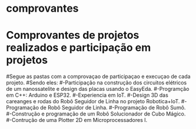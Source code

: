# comprovantes
# Comprovantes de projetos realizados e participação em projetos
#Segue as pastas com a comprovaçao de participaçao e execuçao de cada projeto.
#Sendo eles:
#-Participação na construção dos circuitos elétricos de um nanossatelite e design das placas usando o EasyEda.
#-Programção em C++: Arduino e ESP32.
#-Experiencia em IoT.
#-Design 3D das careanges e rodas do Robô Seguidor de Linha no projeto Robotica+IoT.
#-Programação de Robô Seguidor de Linha.
#-Programação de Robô Sumô.
#-Construção e programação de um Robô Solucionador de Cubo Mágico.
#-Contrução de uma Plotter 2D em Microprocessadores I.
